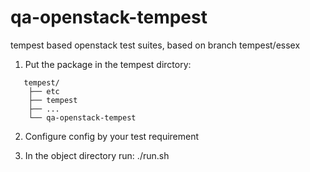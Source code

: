 qa-openstack-tempest
====================

tempest based openstack test suites, based on branch tempest/essex

1. Put the package in the tempest dirctory:
```
   tempest/
    ├── etc
    ├── tempest
    ├── ...
    └── qa-openstack-tempest
```

2. Configure config by your test requirement

3. In the object directory run: ./run.sh

